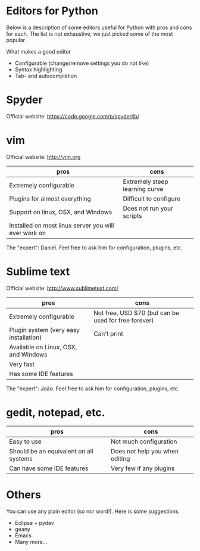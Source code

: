 Editors for Python
==================

Below is a description of some editors useful for Python with pros and cons for each.
The list is not exhaustive, we just picked some of the most popular.

What makes a good editor

   * Configurable (change/remove settings you do not like)
   * Syntax highlighting
   * Tab- and autocompletion


Spyder
======
Official website: https://code.google.com/p/spyderlib/


vim
===

Official website: http://vim.org

pros                                                 | cons
-----------------------------------------------------| -----
Extremely configurable                               | Extremely steep learning curve
Plugins for almost everything                        | Difficult to configure
Support on linux, OSX, and Windows                   | Does not run your scripts
Installed on most linux server you will ever work on |

The "expert": Daniel. Feel free to ask him for configuration, plugins, etc.


Sublime text
============

Official website: http://www.sublimetext.com/

pros                                                 | cons
-----------------------------------------------------| -----
Extremely configurable                               | Not free, USD $70 (but can be used for free forever)
Plugin system (very easy installation)               | Can't print
Available on Linux, OSX, and Windows                 |
Very fast                                            |
Has some IDE features                                |

The "expert": João. Feel free to ask him for configuration, plugins, etc.



gedit, notepad, etc.
====================

pros                                     | cons
-----------------------------------------| -----
Easy to use                              | Not much configuration
Should be an equivalent on all systems   | Does not help you when editing
Can have some IDE features               | Very few if any plugins


Others
===============

You can use any plain editor (so nor word!). Here is some suggestions.

   * Eclipse + pydev
   * geany
   * Emacs
   * Many more...
